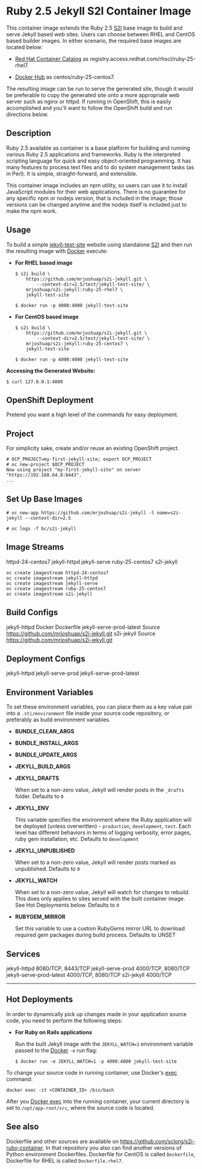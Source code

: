 Ruby 2.5 Jekyll S2I Container Image
===================================

This container image extends the Ruby 2.5 [S2I](https://github.com/openshift/source-to-image)
base image to build and serve Jekyll based web sites.  Users can choose between
RHEL and CentOS based builder images.  In either scenario, the required base images
are located below:

*  [Red Hat Container Catalog](https://access.redhat.com/containers/#/registry.access.redhat.com/rhscl/ruby-25-rhel7)
   as registry.access.redhat.com/rhscl/ruby-25-rhel7.

*  [Docker Hub](https://hub.docker.com/r/centos/ruby-25-centos7/)
   as centos/ruby-25-centos7.

The resulting image can be run to serve the generated site, though it would be
preferable to copy the generated site onto a more appropriate web server such
as nginx or httpd.  If running in OpenShift, this is easily accomplished and
you'll want to follow the OpenShift build and run directions below.

Description
-----------

Ruby 2.5 available as container is a base platform for building and running
various Ruby 2.5 applications and frameworks.  Ruby is the interpreted scripting
language for quick and easy object-oriented programming.  It has many features
to process text files and to do system management tasks (as in Perl). It is
simple, straight-forward, and extensible.

This container image includes an npm utility, so users can use it to install
JavaScript modules for their web applications. There is no guarantee for any
specific npm or nodejs version, that is included in the image; those versions
can be changed anytime and the nodejs itself is included just to make the npm
work.

Usage
---------------------
To build a simple [jekyll-test-site](https://github.com/mrjoshuap/s2i-jekyll/tree/master/2.5/test/jekyll-test-site)
website using standalone [S2I](https://github.com/openshift/source-to-image) and
then run the resulting image with [Docker](http://docker.io) execute:

*  **For RHEL based image**
    ```
    $ s2i build \
        https://github.com/mrjoshuap/s2i-jekyll.git \
            --context-dir=2.5/test/jekyll-test-site/ \
        mrjoshuap/s2i-jekyll:ruby-25-rhel7 \
        jekyll-test-site

    $ docker run -p 4000:4000 jekyll-test-site
    ```

*  **For CentOS based image**
    ```
    $ s2i build \
        https://github.com/mrjoshuap/s2i-jekyll.git \
            --context-dir=2.5/test/jekyll-test-site/ \
        mrjoshuap/s2i-jekyll:ruby-25-centos7 \
        jekyll-test-site

    $ docker run -p 4000:4000 jekyll-test-site
    ```

**Accessing the Generated Website:**
```
$ curl 127.0.0.1:4000
```


OpenShift Deployment
--------------------

Pretend you want a high level of the commands for easy deployment.

Project
-------

For simplicity sake, create and/or reuse an existing OpenShift project.

```
# OCP_PROJECT=my-first-jekyll-site; export OCP_PROJECT
# oc new-project $OCP_PROJECT
Now using project "my-first-jekyll-site" on server "https://192.168.64.8:8443".
...
```

Set Up Base Images
------------------

```
# oc new-app https://github.com/mrjoshuap/s2i-jekyll -l name=s2i-jekyll --context-dir=2.5

# oc logs -f bc/s2i-jekyll
```

Image Streams
-------------

httpd-24-centos7
jekyll-httpd
jekyll-serve
ruby-25-centos7
s2i-jekyll

```
oc create imagestream httpd-24-centos7
oc create imagestream jekyll-httpd
oc create imagestream jekyll-serve
oc create imagestream ruby-25-centos7
oc create imagestream s2i-jekyll
```

Build Configs
-------------

jekyll-httpd                Docker  Dockerfile
jekyll-serve-prod-latest    Source  https://github.com/mrjoshuap/s2i-jekyll.git
s2i-jekyll                  Source  https://github.com/mrjoshuap/s2i-jekyll.git


Deployment Configs
------------------

jekyll-httpd
jekyll-serve-prod
jekyll-serve-prod-latest


Environment Variables
---------------------

To set these environment variables, you can place them as a key value pair into
a `.sti/environment` file inside your source code repository, or preferably as
build environment variables.

* **BUNDLE_CLEAN_ARGS**

* **BUNDLE_INSTALL_ARGS**

* **BUNDLE_UPDATE_ARGS**

* **JEKYLL_BUILD_ARGS**

* **JEKYLL_DRAFTS**

    When set to a non-zero value, Jekyll will render posts in the `_drafts` folder.
    Defaults to `0`

* **JEKYLL_ENV**

    This variable specifies the environment where the Ruby application will be
    deployed (unless overwritten) - `production`, `development`, `test`.
    Each level has different behaviors in terms of logging verbosity,
    error pages, ruby gem installation, etc.
    Defaults to `development`

* **JEKYLL_UNPUBLISHED**

    When set to a non-zero value, Jekyll will render posts marked as unpublished.
    Defaults to `0`

* **JEKYLL_WATCH**

    When set to a non-zero value, Jekyll will watch for changes to rebuild.
    This does only applies to sites served with
    the built container image.  See Hot Deployments below.
    Defaults to `0`

* **RUBYGEM_MIRROR**

    Set this variable to use a custom RubyGems mirror URL to download required
    gem packages during build process.
    Defaults to UNSET


Services
--------
jekyll-httpd                8080/TCP, 8443/TCP
jekyll-serve-prod           4000/TCP, 8080/TCP
jekyll-serve-prod-latest    4000/TCP, 8080/TCP
s2i-jekyll                  4000/TCP


* **
Hot Deployments
---------------
In order to dynamically pick up changes made in your application source code,
you need to perform the following steps:

*  **For Ruby on Rails applications**

    Run the built Jekyll image with the `JEKYLL_WATCH=1` environment variable passed to the [Docker](http://docker.io) `-e` run flag:
    ```
    $ docker run -e JEKYLL_WATCH=1 -p 4000:4000 jekyll-test-site
    ```

To change your source code in running container, use Docker's [exec](http://docker.io) command:
```
docker exec -it <CONTAINER_ID> /bin/bash
```

After you [Docker exec](http://docker.io) into the running container, your current
directory is set to `/opt/app-root/src`, where the source code is located.

See also
--------
Dockerfile and other sources are available on https://github.com/sclorg/s2i-ruby-container.
In that repository you also can find another versions of Python environment Dockerfiles.
Dockerfile for CentOS is called `Dockerfile`, Dockerfile for RHEL is called `Dockerfile.rhel7`.
